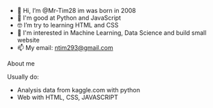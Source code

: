 - 👋 Hi, I’m @Mr-Tim28 im was born in 2008
- 🧠 I'm good at Python and JavaScript
- 🤓 I’m try to learning HTML and CSS
- 🤖 I'm interested in Machine Learning, Data Science and build small website
- 📫 My email: ntim293@gmail.com

About me

Usually do:
- Analysis data from kaggle.com with python
- Web with HTML, CSS, JAVASCRIPT


